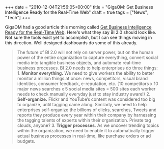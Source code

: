 +++
date = "2010-12-04T21:56:05+00:00"
title = "GigaOM: Get Business Intelligence Ready for the Real-Time Web"
draft = true
tags = ["News", "Tech"]
+++

GigaOM had a good article this morning called [Get Business Intelligence Ready for the Real-Time Web](http://gigaom.com/2010/12/04/get-business-intelligence-ready-for-the-real-time-web). Here's what they say BI 2.0 should look like. Not sure the tools exist yet to accomplish, but I can see things moving in this direction. Well designed dashboards do some of this already.

> The future of BI 2.0 will not rely on server power, but on the human power of the entire organization to capture everything, convert social media into tangible business objects, and automate real-time business processes. BI 2.0 needs to help enterprises do three things: 1. **Monitor everything.** We need to give workers the ability to better monitor a million things at once: news, competitors, visual brand identities, consumer feedback, e-reputation, etc. (10 competitors x 10 major news searches x 5 social media sites = 500 sites each worker needs to check manually everyday just to stay industry aware!) 2. **Self-organize.** Flickr and YouTube’s content was considered too big to organize, until tagging came along. Similarly, we need to help enterprises self-organize the billions of clicks, searches, Tweets and reports they produce every year within their company by harnessing the tagging talents of experts within their organization. Private tag clouds, anyone? 3. **Trigger processes**. As we uncover trending topics within the organization, we need to enable it to automatically trigger actual business processes in real-time, like purchase orders or ad budgets.